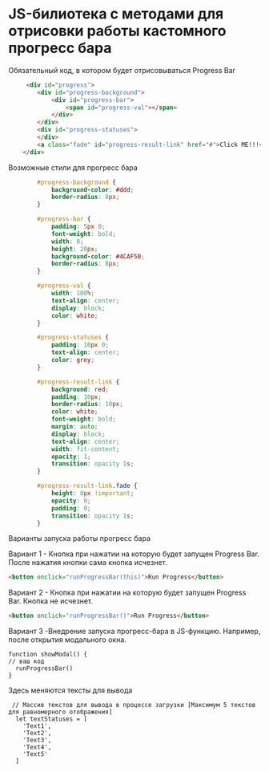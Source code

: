 JS-билиотека с методами для отрисовки работы кастомного прогресс бара
=====================
Обязательный код, в котором будет отрисовываться Progress Bar
```HTML
     <div id="progress">
        <div id="progress-background">
            <div id="progress-bar">
                <span id="progress-val"></span>
            </div>
        </div>
        <div id="progress-statuses">
        </div>
        <a class="fade" id="progress-result-link" href="#">Click ME!!!</a>
    </div>
```
Возможные стили для прогресс бара
```CSS
        #progress-background {
            background-color: #ddd;
            border-radius: 8px;
        }

        #progress-bar {
            padding: 5px 0;
            font-weight: bold;
            width: 0;
            height: 20px;
            background-color: #4CAF50;
            border-radius: 8px;
        }

        #progress-val {
            width: 100%;
            text-align: center;
            display: block;
            color: white;
        }

        #progress-statuses {
            padding: 10px 0;
            text-align: center;
            color: grey;
        }

        #progress-result-link {
            background: red;
            padding: 10px;
            border-radius: 10px;
            color: white;
            font-weight: bold;
            margin: auto;
            display: block;
            text-align: center;
            width: fit-content;
            opacity: 1;
            transition: opacity 1s;
        }

        #progress-result-link.fade {
            height: 0px !important;
            opacity: 0;
            padding: 0;
            transition: opacity 1s;
        }
```
Варианты запуска работы прогресс бара

Вариант 1 - Кнопка при нажатии на которую будет запущен Progress Bar. После нажатия кнопки сама кнопка исчезнет.
```HTML
<button onclick="runProgressBar(this)">Run Progress</button>
```

Вариант 2 - Кнопка при нажатии на которую будет запущен Progress Bar. Кнопка не исчезнет.
```HTML
<button onclick="runProgressBar()">Run Progress</button>
```

Вариант 3 -Внедрение запуска прогресс-бара в JS-функцию. Например, после открытия модального окна.
```JS
function showModal() {
// ваш код
  runProgressBar()
}
```

Здесь меняются тексты для вывода
```JS
 // Массив текстов для вывода в процессе загрузки [Максимум 5 текстов для равномерного отображения]
  let textStatuses = [
    'Text1',
    'Text2',
    'Text3',
    'Text4',
    'Text5'
  ]
```
